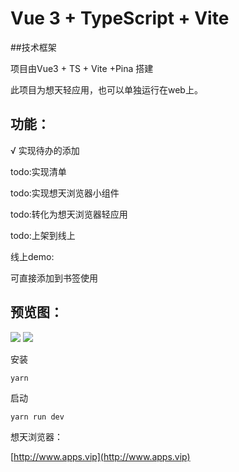 # Vue 3 + TypeScript + Vite
##技术框架

项目由Vue3 + TS + Vite +Pina 搭建

此项目为想天轻应用，也可以单独运行在web上。

## 功能：

√ 实现待办的添加

todo:实现清单

todo:实现想天浏览器小组件

todo:转化为想天浏览器轻应用

todo:上架到线上

线上demo:

可直接添加到书签使用

## 预览图：

![](https://github.com/yhtt2020/min-todo/raw/master/picture/pre1.png)
![](https://github.com/yhtt2020/min-todo/raw/master/picture/pre2.png)

安装

```yarn```

启动

```yarn run dev```


想天浏览器：


[http://www.apps.vip](http://www.apps.vip)
